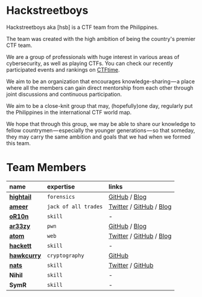 # Hackstreetboys

Hackstreetboys aka [hsb] is a CTF team from the Philippines.

The team was created with the high ambition of being the country's premier CTF team.

We are a group of professionals with huge interest in various areas of cybersecurity, as well as playing CTFs. You can check our recently participated events and rankings on [CTFtime](https://ctftime.org/team/43377).

We aim to be an organization that encourages knowledge-sharing — a place where all the members can gain direct mentorship from each other through joint discussions and continuous participation. 

We aim to be a close-knit group that may, (hopefully)one day, regularly put the Philippines in the international CTF world map. 

We hope that through this group, we may be able to share our knowledge to fellow countrymen — especially the younger generations — so that someday, they may carry the same ambition and goals that we had when we formed this team.

# Team Members

| name        | expertise          | links |
|:-------------|:------------------|:------|
| [**hightail**](https://ctftime.org/user/27765) | `forensics` | [GitHub](https://github.com/monliclican) / [Blog](https://medium.com/@monliclican)  |
| [**ameer**](https://ctftime.org/user/44107) | `jack of all trades`  | [Twitter](https://twitter.com/ameerpornillos) / [GitHub](https://github.com/ameerpornillos) / [Blog](https://ethicalhackers.club/)  |
| [**oR10n**](https://ctftime.org/user/27824) | `skill`      | -   |
| [**ar33zy**](https://ctftime.org/user/38734) | `pwn` | [GitHub](https://github.com/ar33zy) / [Blog](https://medium.com/@ar33zy)  |
| [**atom**](https://ctftime.org/user/31677) | `web` | [Twitter](https://twitter.com/@ajdumanhug) / [GitHub](https://github.com/ajdumanhug) / [Blog](https://medium.com/@ajdumanhug)  |
| [**hackett**](https://ctftime.org/user/45247) | `skill` | -  |
| [**hawkcurry**](https://ctftime.org/user/44130) | `cryptography` | [GitHub](https://github.com/pberba)  |
| [**nats**](https://ctftime.org/user/46414) | `skill` | [Twitter](https://twitter.com/nandwaninathu) / [GitHub](https://github.com/nathunandwani) |
| **Nihil** | `skill` | -  |
| **SymR** | `skill` | -  |
